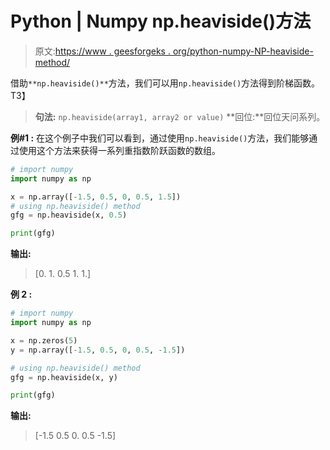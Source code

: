 # Python | Numpy np.heaviside()方法

> 原文:[https://www . geesforgeks . org/python-numpy-NP-heaviside-method/](https://www.geeksforgeeks.org/python-numpy-np-heaviside-method/)

借助`**np.heaviside()**`方法，我们可以用`np.heaviside()`方法得到阶梯函数。
T3】

> **句法:** `np.heaviside(array1, array2 or value)`
> **回位:**回位天问系列。

**例#1 :**
在这个例子中我们可以看到，通过使用`np.heaviside()`方法，我们能够通过使用这个方法来获得一系列重指数阶跃函数的数组。

```py
# import numpy
import numpy as np

x = np.array([-1.5, 0.5, 0, 0.5, 1.5])
# using np.heaviside() method
gfg = np.heaviside(x, 0.5)

print(gfg)
```

**输出:**

> [0\. 1\. 0.5 1\. 1.]

**例 2 :**

```py
# import numpy
import numpy as np

x = np.zeros(5)
y = np.array([-1.5, 0.5, 0, 0.5, -1.5])

# using np.heaviside() method
gfg = np.heaviside(x, y)

print(gfg)
```

**输出:**

> [-1.5 0.5 0\. 0.5 -1.5]